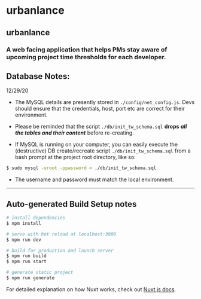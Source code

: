 # urbanlance
## **urbanlance**
### A web facing application that helps PMs stay aware of upcoming project time thresholds for each developer.

##
## Database Notes:
12/29/20

* The MySQL details are presently stored in `./config/net_config.js`.  Devs should ensure that the credentials, host, port etc are correct for their environment.  

* Please be reminded that the script `./db/init_tw_schema.sql` **drops** ***all the tables and their content*** before re-creating.
  
* If MySQL is running on your computer, you can easily execute the (destructive) DB create/recreate script `./db/init_tw_schema.sql` from a bash prompt at the project root directory, like so:
```bash
$ sudo mysql -uroot -ppassword < ./db/init_tw_schema.sql 
```
* The username and password must match the local environment.

---

## 
## Auto-generated Build Setup notes

```bash
# install dependencies
$ npm install

# serve with hot reload at localhost:3000
$ npm run dev

# build for production and launch server
$ npm run build
$ npm run start

# generate static project
$ npm run generate
```
For detailed explanation on how Nuxt works, check out [Nuxt.js docs](https://nuxtjs.org).


